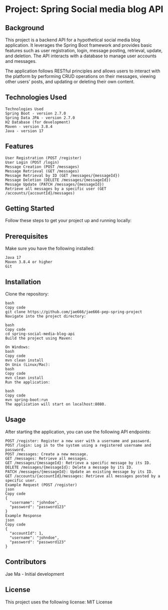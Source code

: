 # Project: Spring Social media blog API

## Background 

This project is a backend API for a hypothetical social media blog application. It leverages the Spring Boot framework and provides basic features such as user registration, login, message posting, retrieval, update, and deletion. The API interacts with a database to manage user accounts and messages.

The application follows RESTful principles and allows users to interact with the platform by performing CRUD operations on their messages, viewing other users' posts, and updating or deleting their own content.

## Technologies Used
	Technologies Used
	Spring Boot - version 2.7.0
	Spring Data JPA - version 2.7.0
	H2 Database (for development)
	Maven - version 3.8.4
	Java - version 17

## Features
	User Registration (POST /register)
	User Login (POST /login)
	Message Creation (POST /messages)
	Message Retrieval (GET /messages)
	Message Retrieval by ID (GET /messages/{messageId})
	Message Deletion (DELETE /messages/{messageId})
	Message Update (PATCH /messages/{messageId})
	Retrieve all messages by a specific user (GET /accounts/{accountId}/messages)

## Getting Started
Follow these steps to get your project up and running locally:

## Prerequisites
Make sure you have the following installed:

	Java 17
	Maven 3.8.4 or higher
	Git
 
## Installation
Clone the repository:

	bash
	Copy code
	git clone https://github.com/jae666/jae666-pep-spring-project
	Navigate into the project directory:
	
	bash
	Copy code
	cd spring-social-media-blog-api
	Build the project using Maven:
	
	On Windows:
	bash
	Copy code
	mvn clean install
	On Unix (Linux/Mac):
	bash
	Copy code
	mvn clean install
	Run the application:
	
	bash
	Copy code
	mvn spring-boot:run
	The application will start on localhost:8080.

## Usage
After starting the application, you can use the following API endpoints:

	POST /register: Register a new user with a username and password.
	POST /login: Log in to the system using a registered username and password.
	POST /messages: Create a new message.
	GET /messages: Retrieve all messages.
	GET /messages/{messageId}: Retrieve a specific message by its ID.
	DELETE /messages/{messageId}: Delete a message by its ID.
	PATCH /messages/{messageId}: Update an existing message by its ID.
	GET /accounts/{accountId}/messages: Retrieve all messages posted by a specific user.
	Example Request (POST /register)
	json
	Copy code
	{
	  "username": "johndoe",
	  "password": "password123"
	}
	Example Response
	json
	Copy code
	{
	  "accountId": 1,
	  "username": "johndoe",
	  "password": "password123"
	}
## Contributors
Jae Ma - Initial development

## License
This project uses the following license: MIT License

